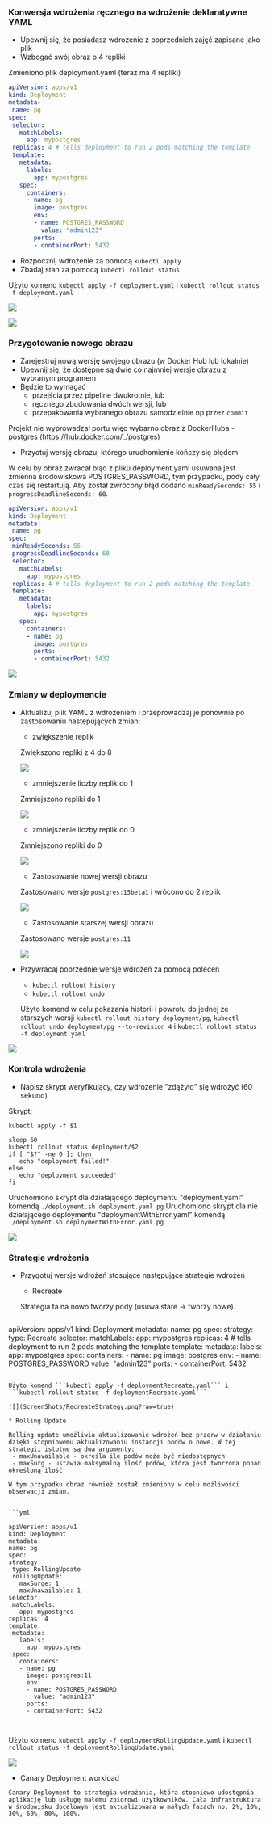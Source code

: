 ### Konwersja wdrożenia ręcznego na wdrożenie deklaratywne YAML
 * Upewnij się, że posiadasz wdrożenie z poprzednich zajęć zapisane jako plik
 * Wzbogać swój obraz o 4 repliki
 
 Zmieniono plik deployment.yaml (teraz ma 4 repliki)
 
 ```yaml
apiVersion: apps/v1
kind: Deployment
metadata:
  name: pg
spec:
  selector:
    matchLabels:
      app: mypostgres
  replicas: 4 # tells deployment to run 2 pods matching the template
  template:
    metadata:
      labels:
        app: mypostgres
    spec:
      containers:
      - name: pg
        image: postgres
        env:
        - name: POSTGRES_PASSWORD
          value: "admin123"
        ports:
        - containerPort: 5432
 ```
 * Rozpocznij wdrożenie za pomocą ```kubectl apply```
 * Zbadaj stan za pomocą ```kubectl rollout status```
 
 Użyto komend ```kubectl apply -f deployment.yaml``` i ```kubectl rollout status -f deployment.yaml```
 
 
 ![](ScreenShots/SuccessfulCommandsFromStepOne.png?raw=true)
 
 ![](ScreenShots/FourReplicas.png?raw=true)

### Przygotowanie nowego obrazu
 * Zarejestruj nową wersję swojego obrazu (w Docker Hub lub lokalnie)
 * Upewnij się, że dostępne są dwie co najmniej wersje obrazu z wybranym programem
 * Będzie to wymagać 
   * przejścia przez pipeline dwukrotnie, lub
   * ręcznego zbudowania dwóch wersji, lub
   * przepakowania wybranego obrazu samodzielnie np przez ```commit```
   
 Projekt nie wyprowadzał portu więc wybarno obraz z DockerHuba - postgres (https://hub.docker.com/_/postgres)
  
 * Przyotuj wersję obrazu, którego uruchomienie kończy się błędem
  
 W celu by obraz zwracał błąd z pliku deployment.yaml usuwana jest zmienna środowiskowa POSTGRES_PASSWORD, tym przypadku, pody cały czas się restartują. Aby został zwrócony błąd dodano ```minReadySeconds: 55``` i ``` progressDeadlineSeconds: 60```.
 
 ```yaml
apiVersion: apps/v1
kind: Deployment
metadata:
  name: pg
spec:
  minReadySeconds: 55
  progressDeadlineSeconds: 60
  selector:
    matchLabels:
      app: mypostgres
  replicas: 4 # tells deployment to run 2 pods matching the template
  template:
    metadata:
      labels:
        app: mypostgres
    spec:
      containers:
      - name: pg
        image: postgres
        ports:
        - containerPort: 5432

 ```
 
 ![](ScreenShots/ErrorYaml.png?raw=true)

 
### Zmiany w deploymencie
 * Aktualizuj plik YAML z wdrożeniem i przeprowadzaj je ponownie po zastosowaniu następujących zmian:
   * zwiększenie replik
   
   Zwiększono repliki z 4 do 8
   
   ![](ScreenShots/EightReplicas.png?raw=true)
   
   * zmniejszenie liczby replik do 1
   
   Zmniejszono repliki do 1
   
   ![](ScreenShots/OneReplica.png.png?raw=true)
   
   * zmniejszenie liczby replik do 0
   
   Zmniejszono repliki do 0
   
   ![](ScreenShots/ZeroReplica.png?raw=true)
   
   * Zastosowanie nowej wersji obrazu
   
   Zastosowano wersje ```postgres:15beta1``` i wrócono do 2 replik
   
   ![](ScreenShots/NewVersion.png?raw=true)
   
   * Zastosowanie starszej wersji obrazu
   
   Zastosowano wersje ```postgres:11```
   
   ![](ScreenShots/OldVersion.png?raw=true)
   
 * Przywracaj poprzednie wersje wdrożeń za pomocą poleceń
   * ```kubectl rollout history```
   * ```kubectl rollout undo```
   
   Użyto komend w celu pokazania historii i powrotu do jednej ze starszych wersji ```kubectl rollout history deployment/pg```, ```kubectl rollout undo deployment/pg --to-revision 4``` i ```kubectl rollout status -f deployment.yaml```
 
 ![](ScreenShots/HistoryUndo.png?raw=true)
  

### Kontrola wdrożenia
 * Napisz skrypt weryfikujący, czy wdrożenie "zdążyło" się wdrożyć (60 sekund)
 
 Skrypt:
 ```
kubectl apply -f $1

sleep 60
kubectl rollout status deployment/$2
if [ "$?" -ne 0 ]; then
    echo "deployment failed!"
else
    echo "deployment succeeded"
fi
 ```
 
 Uruchomiono skrypt dla działającego deploymentu "deployment.yaml" komendą ```./deployment.sh deployment.yaml pg```
 Uruchomiono skrypt dla nie działającego deploymentu "deploymentWithError.yaml" komendą ```./deployment.sh deploymentWithError.yaml pg```
 
 ![](ScreenShots/ScripErrorAndNotError.png?raw=true)
 
### Strategie wdrożenia
 * Przygotuj wersje wdrożeń stosujące następujące strategie wdrożeń
   * Recreate
   
   Strategia ta na nowo tworzy pody (usuwa stare -> tworzy nowe).
   
   ```yml
   
apiVersion: apps/v1
kind: Deployment
metadata:
  name: pg
spec:
  strategy:
    type: Recreate
  selector:
    matchLabels:
      app: mypostgres
  replicas: 4 # tells deployment to run 2 pods matching the template
  template:
    metadata:
      labels:
        app: mypostgres
    spec:
      containers:
      - name: pg
        image: postgres
        env:
        - name: POSTGRES_PASSWORD
          value: "admin123"
        ports:
        - containerPort: 5432
        
   
   ```
   
   Użyto komend ```kubectl apply -f deploymentRecreate.yaml``` i ```kubectl rollout status -f deploymentRecreate.yaml```
   
   ![](ScreenShots/RecreateStrategy.png?raw=true)
   
   * Rolling Update
   
   Rolling update umożliwia aktualizowanie wdrożeń bez przerw w działaniu dzięki stopniowemu aktualizowaniu instancji podów o nowe. W tej strategii istotne są dwa argumenty: 
    - maxUnavailable - określa ile podów może być niedostępnych
    - maxSurg - ustawia maksymalną ilość podów, która jest tworzona ponad określoną ilość
	
   W tym przypadku obraz również został zmieniony w celu możliwości obserwacji zmian.
 
   
   ```yml
   
apiVersion: apps/v1
kind: Deployment
metadata:
  name: pg
spec:
  strategy:
    type: RollingUpdate
    rollingUpdate:
      maxSurge: 1
      maxUnavailable: 1
  selector:
    matchLabels:
      app: mypostgres
  replicas: 4 
  template:
    metadata:
      labels:
        app: mypostgres
    spec:
      containers:
      - name: pg
        image: postgres:11
        env:
        - name: POSTGRES_PASSWORD
          value: "admin123"
        ports:
        - containerPort: 5432
        
        
   ```
   
   Użyto komend ```kubectl apply -f deploymentRollingUpdate.yaml``` i ```kubectl rollout status -f deploymentRollingUpdate.yaml```
   
   ![](ScreenShots/RollingUpdateStrategy.png?raw=true)
   
   * Canary Deployment workload
   
	Canary Deployment to strategia wdrażania, która stopniowo udostępnia aplikację lub usługę małemu zbiorowi użytkowników. Cała infrastruktura w środowisku docelowym jest aktualizowana w małych fazach np. 2%, 10%, 30%, 60%, 80%, 100%.